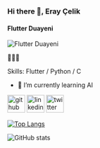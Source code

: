 ### Hi there 👋, Eray Çelik
#### Flutter Duayeni
![Flutter Duayeni](https://i.hizliresim.com/9c3mdkk.gif)

🙏🙏🙏

Skills: Flutter / Python / C 


- 🌱 I’m currently learning AI 



[<img src='https://cdn.jsdelivr.net/npm/simple-icons@3.0.1/icons/github.svg' alt='github' height='40'>](https://github.com/eraycel1k)  [<img src='https://cdn.jsdelivr.net/npm/simple-icons@3.0.1/icons/linkedin.svg' alt='linkedin' height='40'>](https://www.linkedin.com/in/https://www.linkedin.com/in/eray-celik//)  [<img src='https://cdn.jsdelivr.net/npm/simple-icons@3.0.1/icons/twitter.svg' alt='twitter' height='40'>](https://twitter.com/eraycel1k)  

[![Top Langs](https://github-readme-stats.vercel.app/api/top-langs/?username=eraycel1k)](https://github.com/anuraghazra/github-readme-stats)

![GitHub stats](https://github-readme-stats.vercel.app/api?username=eraycel1k&show_icons=true)  

